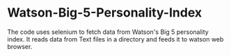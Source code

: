 # Watson-Big-5-Personality-Index
The code uses selenium to fetch data from Watson's Big 5 personality index. It reads data from Text files in a directory and feeds it to watson web browser.

